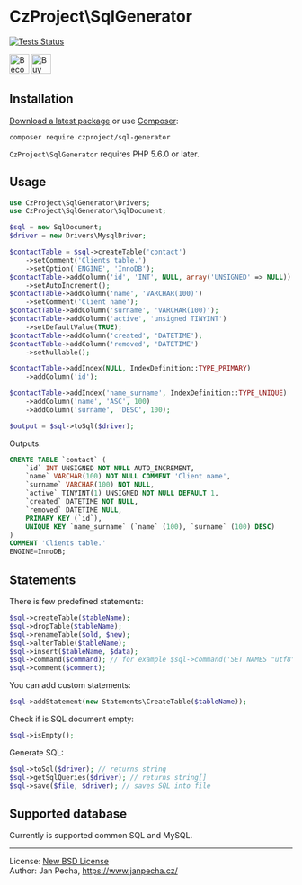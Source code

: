 
# CzProject\SqlGenerator

[![Tests Status](https://github.com/czproject/sql-generator/workflows/Tests/badge.svg)](https://github.com/czproject/sql-generator/actions)

<a href="https://www.patreon.com/bePatron?u=9680759"><img src="https://c5.patreon.com/external/logo/become_a_patron_button.png" alt="Become a Patron!" height="35"></a>
<a href="https://www.paypal.me/janpecha/1eur"><img src="https://buymecoffee.intm.org/img/button-paypal-white.png" alt="Buy me a coffee" height="35"></a>


## Installation

[Download a latest package](https://github.com/czproject/sql-generator/releases) or use [Composer](http://getcomposer.org/):

```
composer require czproject/sql-generator
```

`CzProject\SqlGenerator` requires PHP 5.6.0 or later.


## Usage

``` php
use CzProject\SqlGenerator\Drivers;
use CzProject\SqlGenerator\SqlDocument;

$sql = new SqlDocument;
$driver = new Drivers\MysqlDriver;

$contactTable = $sql->createTable('contact')
	->setComment('Clients table.')
	->setOption('ENGINE', 'InnoDB');
$contactTable->addColumn('id', 'INT', NULL, array('UNSIGNED' => NULL))
	->setAutoIncrement();
$contactTable->addColumn('name', 'VARCHAR(100)')
	->setComment('Client name');
$contactTable->addColumn('surname', 'VARCHAR(100)');
$contactTable->addColumn('active', 'unsigned TINYINT')
	->setDefaultValue(TRUE);
$contactTable->addColumn('created', 'DATETIME');
$contactTable->addColumn('removed', 'DATETIME')
	->setNullable();

$contactTable->addIndex(NULL, IndexDefinition::TYPE_PRIMARY)
	->addColumn('id');

$contactTable->addIndex('name_surname', IndexDefinition::TYPE_UNIQUE)
	->addColumn('name', 'ASC', 100)
	->addColumn('surname', 'DESC', 100);

$output = $sql->toSql($driver);
```

Outputs:

``` sql
CREATE TABLE `contact` (
	`id` INT UNSIGNED NOT NULL AUTO_INCREMENT,
	`name` VARCHAR(100) NOT NULL COMMENT 'Client name',
	`surname` VARCHAR(100) NOT NULL,
	`active` TINYINT(1) UNSIGNED NOT NULL DEFAULT 1,
	`created` DATETIME NOT NULL,
	`removed` DATETIME NULL,
	PRIMARY KEY (`id`),
	UNIQUE KEY `name_surname` (`name` (100), `surname` (100) DESC)
)
COMMENT 'Clients table.'
ENGINE=InnoDB;
```


## Statements

There is few predefined statements:

```php
$sql->createTable($tableName);
$sql->dropTable($tableName);
$sql->renameTable($old, $new);
$sql->alterTable($tableName);
$sql->insert($tableName, $data);
$sql->command($command); // for example $sql->command('SET NAMES "utf8"');
$sql->comment($comment);
```

You can add custom statements:

```php
$sql->addStatement(new Statements\CreateTable($tableName));
```

Check if is SQL document empty:

```php
$sql->isEmpty();
```

Generate SQL:

```php
$sql->toSql($driver); // returns string
$sql->getSqlQueries($driver); // returns string[]
$sql->save($file, $driver); // saves SQL into file
```

## Supported database

Currently is supported common SQL and MySQL.


------------------------------

License: [New BSD License](license.md)
<br>Author: Jan Pecha, https://www.janpecha.cz/
